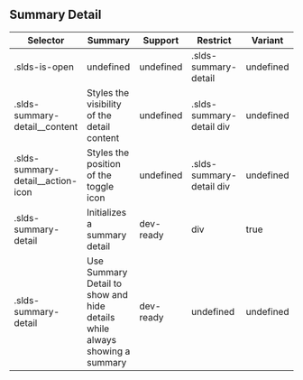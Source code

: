 

## Summary Detail

| Selector | Summary | Support | Restrict | Variant |
|-------|-------|-------|-------|-------|
| .slds-is-open | undefined | undefined | .slds-summary-detail | undefined |
| .slds-summary-detail__content | Styles the visibility of the detail content | undefined | .slds-summary-detail div | undefined |
| .slds-summary-detail__action-icon | Styles the position of the toggle icon | undefined | .slds-summary-detail div | undefined |
| .slds-summary-detail | Initializes a summary detail | dev-ready | div | true |
| .slds-summary-detail | Use Summary Detail to show and hide details while always showing a summary | dev-ready | undefined | undefined |